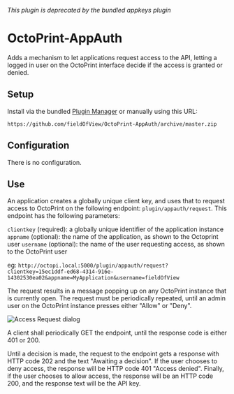 *This plugin is deprecated by the bundled appkeys plugin*

# OctoPrint-AppAuth

Adds a mechanism to let applications request access to the API, letting a logged in user on the OctoPrint
interface decide if the access is granted or denied.

## Setup

Install via the bundled [Plugin Manager](https://github.com/foosel/OctoPrint/wiki/Plugin:-Plugin-Manager)
or manually using this URL:

    https://github.com/fieldOfView/OctoPrint-AppAuth/archive/master.zip

## Configuration

There is no configuration.

## Use

An application creates a globally unique client key, and uses that to request access to OctoPrint on the
following endpoint: ```plugin/appauth/request```. This endpoint has the following parameters:

```clientkey``` (required): a globally unique identifier of the application instance
```appname``` (optional): the name of the application, as shown to the Octoprint user
```username``` (optional): the name of the user requesting access, as shown to the OctoPrint user

eg:
```http://octopi.local:5000/plugin/appauth/request?clientkey=15ec1ddf-ed68-4314-916e-14302530ea02&appname=MyApplication&username=fieldOfView```

The request results in a message popping up on any OctoPrint instance that is currently open. The request 
must be periodically repeated, until an admin user on the OctoPrint instance presses either "Allow" or 
"Deny".

![Access Request dialog](https://github.com/fieldOfView/OctoPrint-AppAuth/blob/master/screenshots/auth_request.png)

A client shall periodically GET the endpoint, until the response code is either 401 or 200.

Until a decision is made, the request to the endpoint gets a response with HTTP code 202 and the text
"Awaiting a decision". If the user chooses to deny access, the response will be HTTP code 401 "Access 
denied". Finally, if the user chooses to allow access, the response will be an HTTP code 200, and the
response text will be the API key.
